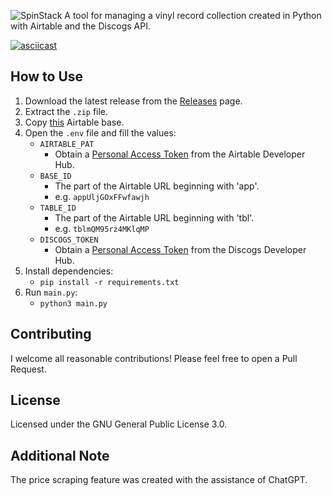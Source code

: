 ![SpinStack](https://socialify.git.ci/opott/SpinStack/image?font=Raleway&forks=1&issues=1&language=1&name=1&owner=1&pattern=Floating+Cogs&pulls=1&stargazers=1&theme=Dark)
A tool for managing a vinyl record collection created in Python with Airtable and the Discogs API.

[![asciicast](https://asciinema.org/a/LTYZtja9ISPxvpB2loNLKJ7sE.svg)](https://asciinema.org/a/LTYZtja9ISPxvpB2loNLKJ7sE)

## How to Use
1. Download the latest release from the [Releases](https://github.com/opott/SpinStack/releases) page.
2. Extract the `.zip` file.
3. Copy [this](https://airtable.com/appUljGOxFFwfawjh/shrJkKQ6eM7xT4nUj) Airtable base.
4. Open the `.env` file and fill the values:
    - `AIRTABLE_PAT`
        - Obtain a [Personal Access Token](https://airtable.com/create/tokens) from the Airtable Developer Hub.
    - `BASE_ID`
        - The part of the Airtable URL beginning with 'app'.
        - e.g. `appUljGOxFFwfawjh`
    - `TABLE_ID`
        - The part of the Airtable URL beginning with 'tbl'.
        - e.g. `tblmQM95rz4MKlqMP`
    - `DISCOGS_TOKEN`
        - Obtain a [Personal Access Token](https://www.discogs.com/settings/developers) from the Discogs Developer Hub.
5. Install dependencies:
    - `pip install -r requirements.txt`
6. Run `main.py`:
    - `python3 main.py`

## Contributing
I welcome all reasonable contributions! Please feel free to open a Pull Request.

## License
Licensed under the GNU General Public License 3.0.

## Additional Note
The price scraping feature was created with the assistance of ChatGPT.
